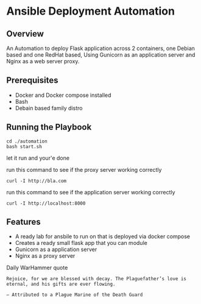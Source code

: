 # Ansible Deployment Automation


## Overview

An Automation to deploy Flask application across 2 containers, one Debian based and one RedHat based, Using Gunicorn as an application server and Nginx as a web server proxy.



## Prerequisites

- Docker and Docker compose installed 
- Bash
- Debain based family distro

## Running the Playbook

```
cd ./automation
bash start.sh
```
let it run and your'e done

run this command to see if the proxy server working correctly

```
curl -I http://bla.com
```

run this command to see if the application server working correctly

```
curl -I http://localhost:8000
```

## Features

- A ready lab for ansbile to run on that is deployed via docker compose
- Creates a ready small flask app that you can module 
- Gunicorn as a application server
- Nginx as a proxy server

Daily WarHammer quote

```
Rejoice, for we are blessed with decay. The Plaguefather’s love is eternal, and his gifts are ever flowing.

— Attributed to a Plague Marine of the Death Guard
```